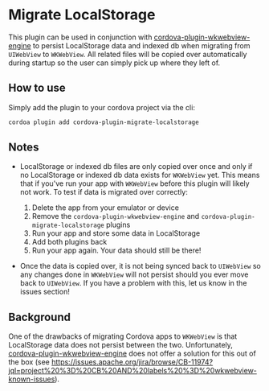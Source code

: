 # Migrate LocalStorage

This plugin can be used in conjunction with
[cordova-plugin-wkwebview-engine](https://github.com/apache/cordova-plugin-wkwebview-engine)
to persist LocalStorage data and indexed db when migrating from `UIWebView` to `WKWebView`. All related
files will be copied over automatically during startup so the user can simply pick up where they
left of.

## How to use

Simply add the plugin to your cordova project via the cli:
```sh
cordoa plugin add cordova-plugin-migrate-localstorage
```

## Notes

- LocalStorage or indexed db files are only copied over once and only if no LocalStorage or indexed db data exists for `WKWebView`
yet. This means that if you've run your app with `WKWebView` before this plugin will likely not work.
To test if data is migrated over correctly:
    1. Delete the app from your emulator or device
    2. Remove the `cordova-plugin-wkwebview-engine` and `cordova-plugin-migrate-localstorage` plugins
    3. Run your app and store some data in LocalStorage
    4. Add both plugins back
    5. Run your app again. Your data should still be there!

- Once the data is copied over, it is not being synced back to `UIWebView` so any changes done in
`WKWebView` will not persist should you ever move back to `UIWebView`. If you have a problem with this,
let us know in the issues section!

## Background

One of the drawbacks of migrating Cordova apps to `WKWebView` is that LocalStorage data does
not persist between the two. Unfortunately,
[cordova-plugin-wkwebview-engine](https://github.com/apache/cordova-plugin-wkwebview-engine)
does not offer a solution for this out of the box (see
https://issues.apache.org/jira/browse/CB-11974?jql=project%20%3D%20CB%20AND%20labels%20%3D%20wkwebview-known-issues).
